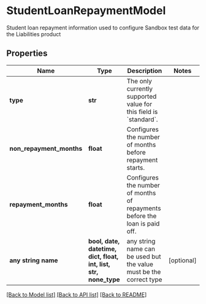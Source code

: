 # StudentLoanRepaymentModel

Student loan repayment information used to configure Sandbox test data for the Liabilities product

## Properties
Name | Type | Description | Notes
------------ | ------------- | ------------- | -------------
**type** | **str** | The only currently supported value for this field is &#x60;standard&#x60;. | 
**non_repayment_months** | **float** | Configures the number of months before repayment starts. | 
**repayment_months** | **float** | Configures the number of months of repayments before the loan is paid off. | 
**any string name** | **bool, date, datetime, dict, float, int, list, str, none_type** | any string name can be used but the value must be the correct type | [optional]

[[Back to Model list]](../README.md#documentation-for-models) [[Back to API list]](../README.md#documentation-for-api-endpoints) [[Back to README]](../README.md)


